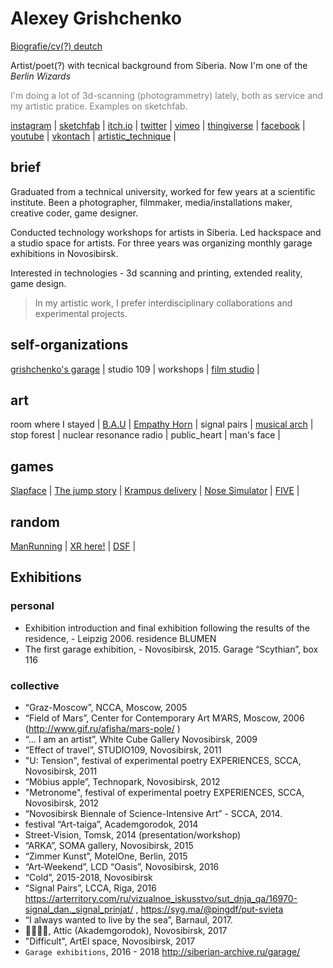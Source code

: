 # Alexey Grishchenko

[Biografie/cv(?) deutch](cv_de.md)

Artist/poet(?) with tecnical background from Siberia. Now I'm one of the *Berlin Wizards*


<font color='gray'>I'm doing a lot of 3d-scanning (photogrammetry) lately, both as service and my artistic pratice. Examples on sketchfab.</font>


[instagram](https://www.instagram.com/eggnot1/) |
[sketchfab](https://sketchfab.com/eggnot) |
[itch.io](https://eggnot.itch.io/) | 
[twitter](https://twitter.com/eggnot4) |
[vimeo](https://vimeo.com/eggnot) |
[thingiverse](https://www.thingiverse.com/eggnot) |
[facebook](https://www.facebook.com/eggnot1) |
[youtube](https://www.youtube.com/channelUCK0ev2LGNSdGau6gKvJhqIw) |
[vkontach](https://vk.com/eggnot) | [artistic_technique](https://www.youtube.com/channel/UCdvlxi_PDWnofwnoCXpuH8A) |

## brief

Graduated from a technical university, worked for few years at a scientific institute.
Been a photographer, filmmaker, media/installations maker, creative coder, game designer.

Conducted technology workshops for artists in Siberia. Led hackspace and a studio space for artists.
For three years was organizing monthly garage exhibitions in Novosibirsk.

Interested in technologies - 3d scanning and printing, extended reality, game design.

>In my artistic work, I prefer interdisciplinary collaborations and experimental projects.


## self-organizations
[grishchenko's garage](garage) |
studio 109 |
workshops |
[film studio](http://thekinostudio.blogspot.ru/) |

## art
room where I stayed |
[B.A.U](bau) |
[Empathy Horn](empathy_horn) |
signal pairs |
[musical arch](musical_arch) |
stop forest |
nuclear resonance radio |
public_heart |
man's face |

## games
[Slapface](https://eggnot.itch.io/slap-face) |
[The jump story](the_jump_story) |
[Krampus delivery](https://eggnot.itch.io/krampus-delivery) |
[Nose Simulator](https://meownsk.itch.io/nose-simulator) |
[FIVE](https://13floor.itch.io/five) |


## random
[ManRunning](man_running) | [XR here!](xr) | [DSF](dsf) |


## Exhibitions
### personal
* Exhibition introduction and final exhibition following the results of the residence, - Leipzig 2006. residence BLUMEN
* The first garage exhibition, - Novosibirsk, 2015. Garage “Scythian”, box 116

### collective
* “Graz-Moscow”, NCCA, Moscow, 2005
* “Field of Mars”, Center for Contemporary Art M’ARS, Moscow, 2006 (http://www.gif.ru/afisha/mars-pole/ )
* “... I am an artist”, White Cube Gallery Novosibirsk, 2009
* “Effect of travel”, STUDIO109, Novosibirsk, 2011
* "U: Tension", festival of experimental poetry EXPERIENCES, SCCA, Novosibirsk, 2011
* “Möbius apple”, Technopark, Novosibirsk, 2012
* "Metronome", festival of experimental poetry EXPERIENCES, SCCA, Novosibirsk, 2012
* “Novosibirsk Biennale of Science-Intensive Art” - SCCA, 2014.
* festival “Art-taiga”, Academgorodok, 2014
* Street-Vision, Tomsk, 2014 (presentation/workshop)
* “ARKA”, SOMA gallery, Novosibirsk, 2015
* “Zimmer Kunst”, MotelOne, Berlin, 2015
* “Art-Weekend”, LCD “Oasis”, Novosibirsk, 2016
* “Cold”, 2015-2018, Novosibirsk
* “Signal Pairs”, LCCA, Riga, 2016 https://arterritory.com/ru/vizualnoe_iskusstvo/sut_dnja_qa/16970-signal_dan._signal_prinjat/ , https://syg.ma/@pingdf/put-svieta
* “I always wanted to live by the sea”, Barnaul, 2017.
* 👌🏻👈🏻, Attic (Akademgorodok), Novosibirsk, 2017
* "Difficult", ArtEl space, Novosibirsk, 2017
* `Garage exhibitions`, 2016 - 2018 http://siberian-archive.ru/garage/